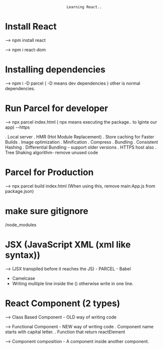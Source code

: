                                 Learning React..

# Install React
--> npm install react

--> npm i react-dom

# Installing dependencies
--> npm i -D parcel ( -D means dev dependencies ) other is normal dependencies.

# Run Parcel for developer
--> npx parcel index.html ( npx means executing the package.. to Iginte our app) --https

. Local server
. HMR (Hot Module Replacement)
. Store caching for Faster Builds
. Image optimization
. Minification
. Compress
. Bundling
. Consistent Hashing
. Differential Bundling - support older versions
. HTTPS host also
. Tree Shaking algorithm- remove unused code

# Parcel for Production
--> npx parcel build index.html (When using this, remove main:App.js from package.json)

# make sure gitignore
/node_modules

# JSX (JavaScript XML (xml like syntax))
--> (JSX transpiled before it reaches the JS) - PARCEL - Babel
- Camelcase
- Writing multiple line inside the () otherwise write in one line.

# React Component (2 types)
--> Class Based Component - OLD way of writing code

--> Functional Component - NEW way of writing code
. Component name starts with capital letter.
. Function that return reactElement  

--> Component composition - A component inside another component.